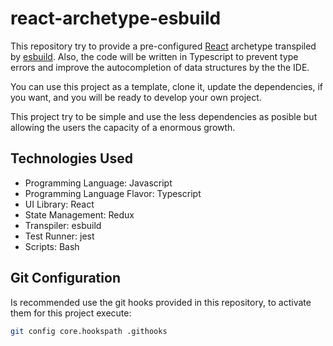 # react-archetype-esbuild

This repository try to provide a pre-configured [React](https://reactjs.org/) archetype transpiled by [esbuild](https://esbuild.github.io/). Also, the code will be written in Typescript to prevent type errors and improve the autocompletion of data structures by the the IDE.

You can use this project as a template, clone it, update the dependencies, if you want, and you will be ready to develop your own project.

This project try to be simple and use the less dependencies as posible but allowing the users the capacity of a enormous growth.

## Technologies Used

- Programming Language: Javascript
- Programming Language Flavor: Typescript
- UI Library: React
- State Management: Redux
- Transpiler: esbuild
- Test Runner: jest
- Scripts: Bash

## Git Configuration

Is recommended use the git hooks provided in this repository, to activate them for this project execute:

```sh
git config core.hookspath .githooks
```
